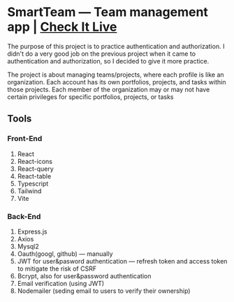 # SmartTeam — Team management app | <a href="https://smartteam.anasouardini.online" target="_blank">Check It Live</a>

The purpose of this project is to practice authentication and authorization. I didn't do a very good job on the previous project when it came to authentication and authorization, so I decided to give it more practice.

The project is about managing teams/projects, where each profile is like an organization. Each account has its own portfolios, projects, and tasks within those projects. Each member of the organization may or may not have certain privileges for specific portfolios, projects, or tasks

## Tools

### Front-End

1. React
2. React-icons
3. React-query
4. React-table
5. Typescript
6. Tailwind
10. Vite

### Back-End

1. Express.js
3. Axios
4. Mysql2
5. Oauth(googl, github) — manually
8. JWT for user&pasword authentication — refresh token and access token to mitigate the risk of CSRF
9. Bcrypt, also for user&password authentication
11. Email verification (using JWT)
12. Nodemailer (seding email to users to verify their ownership)
